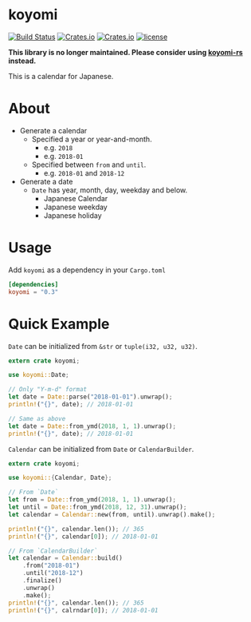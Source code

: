 koyomi
======

[![Build Status](https://travis-ci.org/panther-king/koyomi.svg?branch=master)](https://travis-ci.org/panther-king/koyomi) [![Crates.io](https://img.shields.io/crates/v/koyomi.svg)](https://crates.io/crates/koyomi) [![Crates.io](https://img.shields.io/crates/d/koyomi.svg)](https://crates.io/crates/koyomi) [![license](http://img.shields.io/badge/license-MIT-blue.svg)](https://github.com/panther-king/koyomi/blob/master/LICENSE)

__This library is no longer maintained. Please consider using [koyomi-rs](https://github.com/panther-king/koyomi-rs) instead.__

This is a calendar for Japanese.

About
=====

- Generate a calendar
    - Specified a year or year-and-month.
        - e.g. `2018`
        - e.g. `2018-01`
    - Specified between `from` and `until`.
        - e.g. `2018-01` and `2018-12`
- Generate a date
    - `Date` has year, month, day, weekday and below.
        - Japanese Calendar
        - Japanese weekday
        - Japanese holiday

Usage
=====

Add `koyomi` as a dependency in your `Cargo.toml`

```toml
[dependencies]
koyomi = "0.3"
```

Quick Example
=============

`Date` can be initialized from `&str` or `tuple(i32, u32, u32)`.

```rust
extern crate koyomi;

use koyomi::Date;

// Only "Y-m-d" format
let date = Date::parse("2018-01-01").unwrap();
println!("{}", date); // 2018-01-01

// Same as above
let date = Date::from_ymd(2018, 1, 1).unwrap();
println!("{}", date); // 2018-01-01
```

`Calendar` can be initialized from `Date` or `CalendarBuilder`.

``` rust
extern crate koyomi;

use koyomi::{Calendar, Date};

// From `Date`
let from = Date::from_ymd(2018, 1, 1).unwrap();
let until = Date::from_ymd(2018, 12, 31).unwrap();
let calendar = Calendar::new(from, until).unwrap().make();

println!("{}", calendar.len()); // 365
println!("{}", calendar[0]); // 2018-01-01

// From `CalendarBuilder`
let calendar = Calendar::build()
    .from("2018-01")
    .until("2018-12")
    .finalize()
    .unwrap()
    .make();
println!("{}", calendar.len()); // 365
println!("{}", calrndar[0]); // 2018-01-01
```

